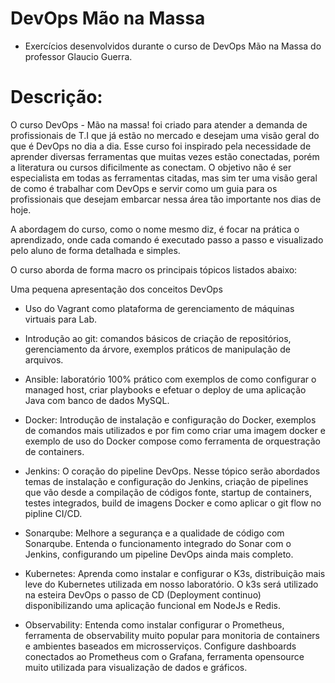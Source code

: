 # DevOps Mão na Massa

- Exercícios desenvolvidos durante o curso de DevOps Mão na Massa do professor Glaucio Guerra.

# Descrição:

  O curso DevOps - Mão na massa! foi criado para atender a demanda de profissionais de T.I que já estão no mercado e desejam uma visão geral do que é DevOps no dia a dia. Esse curso foi inspirado pela necessidade de aprender diversas ferramentas que muitas vezes estão conectadas, porém a literatura ou cursos dificilmente as conectam. O objetivo não é ser especialista em todas as ferramentas citadas, mas sim ter uma visão geral de como é trabalhar com DevOps e servir como um guia para os profissionais que desejam embarcar nessa área tão importante nos dias de hoje.

  A abordagem do curso, como o nome mesmo diz, é focar na prática o aprendizado, onde cada comando é executado passo a passo e visualizado pelo aluno de forma detalhada e simples.

O curso aborda de forma macro os principais tópicos listados abaixo:

Uma pequena apresentação dos conceitos DevOps

- Uso do Vagrant como plataforma de gerenciamento de máquinas virtuais para Lab.

- Introdução ao git: comandos básicos de criação de repositórios, gerenciamento da árvore, exemplos práticos de manipulação de arquivos.

- Ansible: laboratório 100% prático com exemplos de como configurar o managed host, criar playbooks e efetuar o deploy de uma aplicação Java com banco de dados MySQL.

- Docker: Introdução de instalação e configuração do Docker, exemplos de comandos mais utilizados e por fim como criar uma imagem docker e exemplo de uso do Docker compose como ferramenta de orquestração de containers.

- Jenkins: O coração do pipeline DevOps. Nesse tópico serão abordados temas de instalação e configuração do Jenkins, criação de pipelines que vão desde a compilação de códigos fonte, startup de containers, testes integrados, build de imagens Docker e como aplicar o git flow no pipline CI/CD.

- Sonarqube: Melhore a segurança e a qualidade de código com Sonarqube. Entenda o funcionamento integrado do Sonar com o Jenkins, configurando um pipeline DevOps ainda mais completo.

- Kubernetes: Aprenda como instalar e configurar o K3s, distribuição mais leve do Kubernetes utilizada em nosso laboratório. O k3s será utilizado na esteira DevOps o passo de CD (Deployment continuo) disponibilizando uma aplicação funcional em NodeJs e Redis.

- Observability: Entenda como instalar configurar o Prometheus, ferramenta de observability muito popular para monitoria de containers e ambientes baseados em microsserviços. Configure dashboards conectados ao Prometheus com o Grafana, ferramenta opensource muito utilizada para visualização de dados e gráficos.
